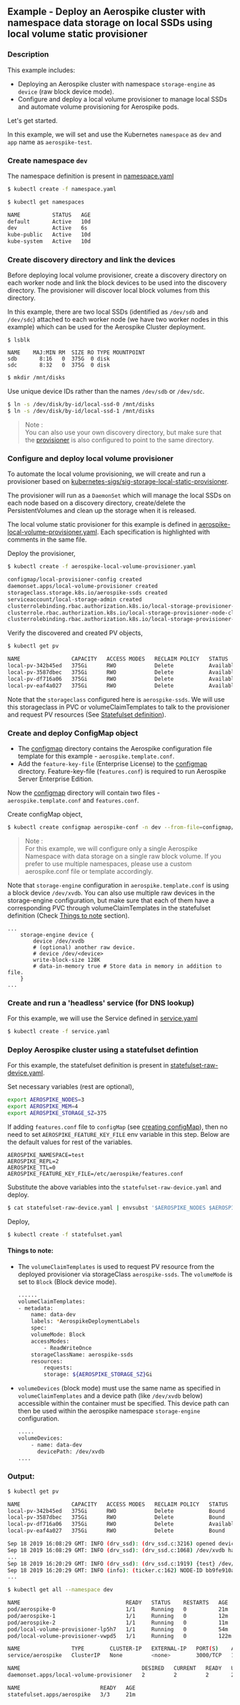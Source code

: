 ## Example - Deploy an Aerospike cluster with namespace data storage on local SSDs using local volume static provisioner

### Description

This example includes:

- Deploying an Aerospike cluster with namespace `storage-engine` as `device` (raw block device mode).
- Configure and deploy a local volume provisioner to manage local SSDs and automate volume provisioning for Aerospike pods.

Let's get started.

In this example, we will set and use the Kubernetes `namespace` as `dev` and `app` name as `aerospike-test`.

### Create namespace `dev`

The namespace definition is present in [namespace.yaml](namespace.yaml)
```sh
$ kubectl create -f namespace.yaml
```
```sh
$ kubectl get namespaces

NAME          STATUS   AGE
default       Active   10d
dev           Active   6s
kube-public   Active   10d
kube-system   Active   10d
```

### Create discovery directory and link the devices

Before deploying local volume provisioner, create a discovery directory on each worker node and link the block devices to be used into the discovery directory. The provisioner will discover local block volumes from this directory.

In this example, there are two local SSDs (identified as `/dev/sdb` and `/dev/sdc`) attached to each worker node (we have two worker nodes in this example) which can be used for the Aerospike Cluster deployment.

```
$ lsblk

NAME    MAJ:MIN RM  SIZE RO TYPE MOUNTPOINT
sdb       8:16   0  375G  0 disk 
sdc       8:32   0  375G  0 disk
```

```sh
$ mkdir /mnt/disks
```

Use unique device IDs rather than the names `/dev/sdb` or `/dev/sdc`.

```sh
$ ln -s /dev/disk/by-id/local-ssd-0 /mnt/disks
$ ln -s /dev/disk/by-id/local-ssd-1 /mnt/disks
```

> Note : <br /> You can also use your own discovery directory, but make sure that the [provisioner](aerospike-local-volume-provisioner.yaml) is also configured to point to the same directory.

### Configure and deploy local volume provisioner

To automate the local volume provisioning, we will create and run a provisioner based on [kubernetes-sigs/sig-storage-local-static-provisioner](https://github.com/kubernetes-sigs/sig-storage-local-static-provisioner). 

The provisioner will run as a `DaemonSet` which will manage the local SSDs on each node based on a discovery directory, create/delete the PersistentVolumes and clean up the storage when it is released.

The local volume static provisioner for this example is defined in [aerospike-local-volume-provisioner.yaml](aerospike-local-volume-provisioner.yaml). Each specification is highlighted with comments in the same file.

Deploy the provisioner,

```sh
$ kubectl create -f aerospike-local-volume-provisioner.yaml

configmap/local-provisioner-config created
daemonset.apps/local-volume-provisioner created
storageclass.storage.k8s.io/aerospike-ssds created
serviceaccount/local-storage-admin created
clusterrolebinding.rbac.authorization.k8s.io/local-storage-provisioner-pv-binding created
clusterrole.rbac.authorization.k8s.io/local-storage-provisioner-node-clusterrole created
clusterrolebinding.rbac.authorization.k8s.io/local-storage-provisioner-node-binding created
```

Verify the discovered and created PV objects,
```sh
$ kubectl get pv

NAME                CAPACITY   ACCESS MODES   RECLAIM POLICY   STATUS      CLAIM   STORAGECLASS     REASON   AGE
local-pv-342b45ed   375Gi      RWO            Delete           Available           aerospike-ssds            3s
local-pv-3587dbec   375Gi      RWO            Delete           Available           aerospike-ssds            3s
local-pv-df716a06   375Gi      RWO            Delete           Available           aerospike-ssds            3s
local-pv-eaf4a027   375Gi      RWO            Delete           Available           aerospike-ssds            3s
```

Note that the `storageclass` configured here is `aerospike-ssds`. We will use this storageclass in PVC or volumeClaimTemplates to talk to the provisioner and request PV resources (See [Statefulset definition](#deploy-aerospike-cluster-using-a-statefulset-defintion)).

### Create and deploy ConfigMap object

- The [configmap](configmap) directory contains the Aerospike configuration file template for this example - `aerospike.template.conf`.
- Add the `feature-key-file` (Enterprise License) to the [configmap](configmap) directory. Feature-key-file (`features.conf`) is required to run Aerospike Server Enterprise Edition.

Now the [configmap](configmap) directory will contain two files - `aerospike.template.conf` and `features.conf`.

Create configMap object,

```sh
$ kubectl create configmap aerospike-conf -n dev --from-file=configmap/
```

> Note : <br /> For this example, we will configure only a single Aerospike Namespace with data storage on a single raw block volume. If you prefer to use multiple namespaces, please use a custom aerospike.conf file or template accordingly.

Note that `storage-engine` configuration in `aerospike.template.conf` is using a block device `/dev/xvdb`. You can also use multiple raw devices in the storage-engine configuration, but make sure that each of them have a corresponding PVC through volumeClaimTemplates in the statefulset definition (Check [Things to note](#things-to-note) section).
```
...
	storage-engine device {
        device /dev/xvdb
		# (optional) another raw device.
		# device /dev/<device> 
        write-block-size 128K
        # data-in-memory true # Store data in memory in addition to file.
	}
...
```

### Create and run a 'headless' service (for DNS lookup)

For this example, we will use the Service defined in [service.yaml](service.yaml)

```sh
$ kubectl create -f service.yaml
```


### Deploy Aerospike cluster using a statefulset defintion

For this example, the statefulset definition is present in [statefulset-raw-device.yaml](statefulset-raw-device.yaml).

Set necessary variables (rest are optional),

```sh
export AEROSPIKE_NODES=3
export AEROSPIKE_MEM=4
export AEROSPIKE_STORAGE_SZ=375
```

If adding `features.conf` file to `configMap` (see [creating configMap](#create-and-deploy-configMap-object)), then no need to set `AEROSPIKE_FEATURE_KEY_FILE` env variable in this step. Below are the default values for rest of the variables.

```
AEROSPIKE_NAMESPACE=test
AEROSPIKE_REPL=2
AEROSPIKE_TTL=0
AEROSPIKE_FEATURE_KEY_FILE=/etc/aerospike/features.conf
```

Substitute the above variables into the `statefulset-raw-device.yaml` and deploy.

```sh
$ cat statefulset-raw-device.yaml | envsubst '$AEROSPIKE_NODES $AEROSPIKE_NAMESPACE $AEROSPIKE_REPL $AEROSPIKE_MEM $AEROSPIKE_TTL $AEROSPIKE_FEATURE_KEY_FILE $AEROSPIKE_STORAGE_SZ' > statefulset.yaml
```
Deploy,

```sh
$ kubectl create -f statefulset.yaml
```

#### Things to note:

- The `volumeClaimTemplates` is used to request PV resource from the deployed provisioner via storageClass `aerospike-ssds`. The `volumeMode` is set to `Block` (Block device mode).
    ```sh
    ......
    volumeClaimTemplates:
    - metadata:
        name: data-dev
        labels: *AerospikeDeploymentLabels
        spec:
        volumeMode: Block
        accessModes:
            - ReadWriteOnce
        storageClassName: aerospike-ssds
        resources:
            requests:
            storage: ${AEROSPIKE_STORAGE_SZ}Gi
    ```
- `volumeDevices` (block mode) must use the same name as specified in `volumeClaimTemplates` and a device path (like `/dev/xvdb` below) accessible within the container must be specified. This device path can then be used within the aerospike namespace `storage-engine` configuration.
    ```sh
    .....
    volumeDevices:
        - name: data-dev
          devicePath: /dev/xvdb
    ....
    ```

### Output:


```sh
$ kubectl get pv

NAME                CAPACITY   ACCESS MODES   RECLAIM POLICY   STATUS      CLAIM                      STORAGECLASS     REASON   AGE
local-pv-342b45ed   375Gi      RWO            Delete           Bound       dev/data-dev-aerospike-2   aerospike-ssds            121m
local-pv-3587dbec   375Gi      RWO            Delete           Bound       dev/data-dev-aerospike-0   aerospike-ssds            121m
local-pv-df716a06   375Gi      RWO            Delete           Available                              aerospike-ssds            121m
local-pv-eaf4a027   375Gi      RWO            Delete           Bound       dev/data-dev-aerospike-1   aerospike-ssds            121m
```

```sh
Sep 18 2019 16:08:29 GMT: INFO (drv_ssd): (drv_ssd.c:3216) opened device /dev/xvdb: usable size 402653184000, io-min-size 4096
Sep 18 2019 16:08:29 GMT: INFO (drv_ssd): (drv_ssd.c:1068) /dev/xvdb has 3072000 wblocks of size 131072
...
Sep 18 2019 16:20:29 GMT: INFO (drv_ssd): (drv_ssd.c:1919) {test} /dev/xvdb: used-bytes 0 free-wblocks 3071936 write-q 0 write (0,0.0) defrag-q 0 defrag-read (0,0.0) defrag-write (0,0.0)
Sep 18 2019 16:20:29 GMT: INFO (info): (ticker.c:162) NODE-ID bb9fe910a5d3186 CLUSTER-SIZE 3
...
```

```sh
$ kubectl get all --namespace dev

NAME                                 READY   STATUS    RESTARTS   AGE
pod/aerospike-0                      1/1     Running   0          21m
pod/aerospike-1                      1/1     Running   0          12m
pod/aerospike-2                      1/1     Running   0          11m
pod/local-volume-provisioner-lp5h7   1/1     Running   0          54m
pod/local-volume-provisioner-vwpd5   1/1     Running   0          122m

NAME                TYPE        CLUSTER-IP   EXTERNAL-IP   PORT(S)    AGE
service/aerospike   ClusterIP   None         <none>        3000/TCP   13m

NAME                                      DESIRED   CURRENT   READY   UP-TO-DATE   AVAILABLE   NODE SELECTOR   AGE
daemonset.apps/local-volume-provisioner   2         2         2       2            2           <none>          123m

NAME                         READY   AGE
statefulset.apps/aerospike   3/3     21m
```